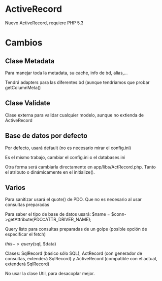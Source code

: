 ActiveRecord
============

Nuevo ActiveRecord, requiere PHP 5.3


Cambios
=======

Clase Metadata
--------------
Para manejar toda la metadata, su cache, info de bd, alias,... 

Tendrá adapters para las diferentes bd (aunque tendriamos que probar getColumnMeta()

Clase Validate
--------------
Clase externa para validar cualquier modelo, aunque no extienda de ActiveRecord


Base de datos por defecto
-------------------
Por defecto, usará default (no es necesario mirar el config.ini)

Es el mismo trabajo, cambiar el config.ini o el databases.ini

Otra forma será cambiarla directamente en app/libs/ActRecord.php. Tanto el atributo o dinámicamente en el initialize().

Varios
------
Para sanitizar usará el quote() de PDO. Que no es necesario al usar consultas preparadas

Para saber el tipo de base de datos usará: $name = $conn->getAttribute(PDO::ATTR_DRIVER_NAME);

Query listo para consultas preparadas  de un golpe (posible opción de especificar el fetch)

$this->query($sql, $data)

Clases: SqlRecord (básico sólo SQL), ActRecord (con generador de consultas, extenderá SqlRecord) y ActiveRecord (compatible con el actual, extenderá SqlRecord)

No usar la clase Util, para desacoplar mejor.


